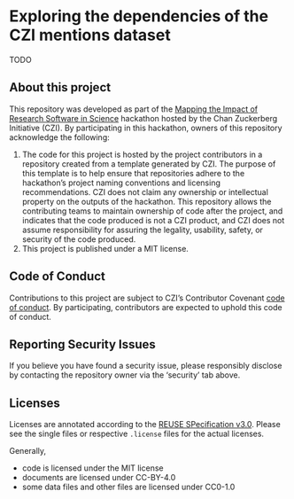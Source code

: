 <!--
SPDX-FileCopyrightText: 2023 Brown, E. M., Nesbitt, A., Hébert-Dufresne, L., Veytsman, B., Pimentel, J. F., Druskat, S., Mietchen, D.

SPDX-License-Identifier: CC-BY-4.0
-->

# Exploring the dependencies of the CZI mentions dataset

TODO

## About this project

This repository was developed as part of the [Mapping the Impact of Research Software in Science](https://github.com/chanzuckerberg/software-impact-hackathon-2023) hackathon hosted by the Chan Zuckerberg Initiative (CZI). By participating in this hackathon, owners of this repository acknowledge the following:
1. The code for this project is hosted by the project contributors in a repository created from a template generated by CZI. The purpose of this template is to help ensure that repositories adhere to the hackathon’s project naming conventions and licensing recommendations.  CZI does not claim any ownership or intellectual property on the outputs of the hackathon. This repository allows the contributing teams to maintain ownership of code after the project, and indicates that the code produced is not a CZI product, and CZI does not assume responsibility for assuring the legality, usability, safety, or security of the code produced.
2. This project is published under a MIT license.

## Code of Conduct

Contributions to this project are subject to CZI’s Contributor Covenant [code of conduct](https://github.com/chanzuckerberg/.github/blob/master/CODE_OF_CONDUCT.md). By participating, contributors are expected to uphold this code of conduct. 

## Reporting Security Issues

If you believe you have found a security issue, please responsibly disclose by contacting the repository owner via the ‘security’ tab above.

## Licenses

Licenses are annotated according to the [REUSE SPecification v3.0](https://reuse.software/spec/). 
Please see the single files or respective `.license` files for the actual licenses.

Generally, 

- code is licensed under the MIT license
- documents are licensed under CC-BY-4.0
- some data files and other files are licensed under CC0-1.0
